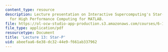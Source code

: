 ```yaml
---
content_type: resource
description: Lecture presentation on Interactive Supercomputing's Star-P Platform
  for High Performance Computing for MATLAB.
file: https://ol-ocw-studio-app-production.s3.amazonaws.com/courses/6-189-multicore-programming-primer-january-iap-2007/abeefaa66e38dc3244e9f661ab337962_lec13starp.pdf
file_type: application/pdf
resourcetype: Document
title: 'Lecture 13: Star-P'
uid: abeefaa6-6e38-dc32-44e9-f661ab337962
---
```

